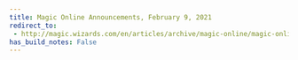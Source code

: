 ```yaml
---
title: Magic Online Announcements, February 9, 2021
redirect_to:
 - http://magic.wizards.com/en/articles/archive/magic-online/magic-online-announcements-february-9-2021
has_build_notes: False
---
```

